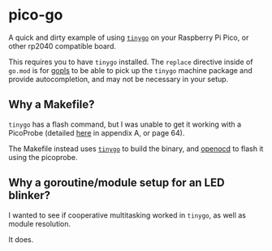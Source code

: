 # pico-go

A quick and dirty example of using [`tinygo`](https://tinygo.org/) on your Raspberry Pi Pico, or other rp2040 compatible board.

This requires you to have `tinygo` installed. The `replace` directive inside of `go.mod` is for [gopls](https://pkg.go.dev/golang.org/x/tools/gopls) to be able to pick up the `tinygo` machine package and provide autocompletion, and may not be necessary in your setup.

## Why a Makefile?

`tinygo` has a flash command, but I was unable to get it working with a PicoProbe (detailed [here](https://datasheets.raspberrypi.com/pico/getting-started-with-pico.pdf) in appendix A, or page 64).

The Makefile instead uses [`tinygo`](https://tinygo.org/) to build the binary, and [openocd](https://github.com/raspberrypi/openocd) to flash it using the picoprobe.

## Why a goroutine/module setup for an LED blinker?

I wanted to see if cooperative multitasking worked in `tinygo`, as well as module resolution.

It does.
